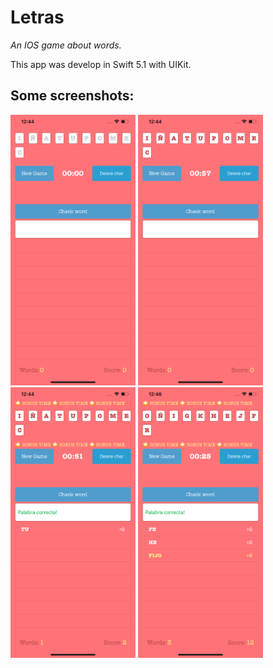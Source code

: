# Letras
*An IOS game about words.*

This app was develop in Swift 5.1 with UIKit.

## Some screenshots:
<img src="images_readme/0.png" alt="drawing" width="200"/>
<img src="images_readme/1.png" alt="drawing" width="200"/>
<img src="images_readme/2.png" alt="drawing" width="200"/>
<img src="images_readme/3.png" alt="drawing" width="200"/>

